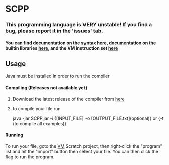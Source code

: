 # SCPP

### This programming language is **VERY** unstable! If you find a bug, please report it in the 'issues' tab.
#### You can find documentation on the syntax [here](Syntax.md), documentation on the builtin libraries [here](Libraries.md), and the VM instruction set [here](SLVM%20Bytecode.md)

## Usage
Java must be installed in order to run the compiler
#### Compiling (Releases not available yet)
1. Download the latest release of the compiler from [here](https://github.com/Its-Jakey/SCPP/releases)
2. to compile your file run

    java -jar SCPP.jar -i {[INPUT_FILE] -o [OUTPUT_FILE.txt]\(optional)} or {-t (to compile all examples)} 
#### Running
To run your file, goto the [VM](https://scratch.mit.edu/projects/697633215/editor/) Scratch project, then right-click the "program" list and hit the "import" button then select your file. You can then click the flag to run the program.
